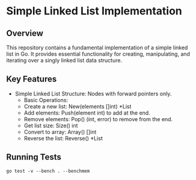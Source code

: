 # Simple Linked List Implementation

## Overview

This repository contains a fundamental implementation of a simple linked list in Go. It provides essential functionality for creating, manipulating, and iterating over a singly linked list data structure.

## Key Features

* Simple Linked List Structure: Nodes with forward pointers only.
  * Basic Operations:
  * Create a new list: New(elements []int) *List
  * Add elements: Push(element int) to add at the end.
  * Remove elements: Pop() (int, error) to remove from the end.
  * Get list size: Size() int
  * Convert to array: Array() []int
  * Reverse the list: Reverse() *List

## Running Tests

```go test -v --bench . --benchmem```

